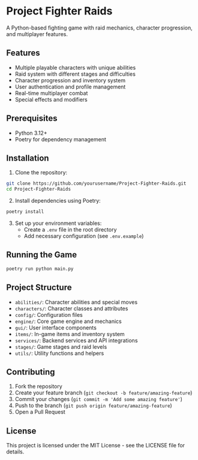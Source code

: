 # Project Fighter Raids

A Python-based fighting game with raid mechanics, character progression, and multiplayer features.

## Features

- Multiple playable characters with unique abilities
- Raid system with different stages and difficulties
- Character progression and inventory system
- User authentication and profile management
- Real-time multiplayer combat
- Special effects and modifiers

## Prerequisites

- Python 3.12+
- Poetry for dependency management

## Installation

1. Clone the repository:
```bash
git clone https://github.com/yourusername/Project-Fighter-Raids.git
cd Project-Fighter-Raids
```

2. Install dependencies using Poetry:
```bash
poetry install
```

3. Set up your environment variables:
   - Create a `.env` file in the root directory
   - Add necessary configuration (see `.env.example`)

## Running the Game

```bash
poetry run python main.py
```

## Project Structure

- `abilities/`: Character abilities and special moves
- `characters/`: Character classes and attributes
- `config/`: Configuration files
- `engine/`: Core game engine and mechanics
- `gui/`: User interface components
- `items/`: In-game items and inventory system
- `services/`: Backend services and API integrations
- `stages/`: Game stages and raid levels
- `utils/`: Utility functions and helpers

## Contributing

1. Fork the repository
2. Create your feature branch (`git checkout -b feature/amazing-feature`)
3. Commit your changes (`git commit -m 'Add some amazing feature'`)
4. Push to the branch (`git push origin feature/amazing-feature`)
5. Open a Pull Request

## License

This project is licensed under the MIT License - see the LICENSE file for details. 